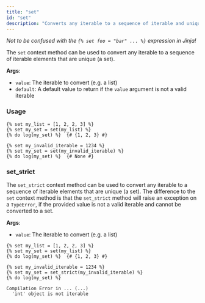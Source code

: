 ```yaml
---
title: "set"
id: "set"
description: "Converts any iterable to a sequence of iterable and unique elements."
---
```


_Not to be confused with the `{% set foo = "bar" ... %}` expression in Jinja!_

The `set` context method can be used to convert any iterable to a sequence of iterable elements that are unique (a set).
        
__Args__:
- `value`: The iterable to convert (e.g. a list)
- `default`: A default value to return if the `value` argument is not a valid iterable

### Usage

```
{% set my_list = [1, 2, 2, 3] %}
{% set my_set = set(my_list) %}
{% do log(my_set) %}  {# {1, 2, 3} #}
```

```
{% set my_invalid_iterable = 1234 %}
{% set my_set = set(my_invalid_iterable) %}
{% do log(my_set) %}  {# None #}
```

### set_strict

The `set_strict` context method can be used to convert any iterable to a sequence of iterable elements that are unique (a set). The difference to the `set` context method is that the `set_strict` method will raise an exception on a `TypeError`, if the provided value is not a valid iterable and cannot be converted to a set.

__Args__:
- `value`: The iterable to convert (e.g. a list)

```
{% set my_list = [1, 2, 2, 3] %}
{% set my_set = set(my_list) %}
{% do log(my_set) %}  {# {1, 2, 3} #}
```

```
{% set my_invalid_iterable = 1234 %}
{% set my_set = set_strict(my_invalid_iterable) %}
{% do log(my_set) %}

Compilation Error in ... (...)
  'int' object is not iterable
```
